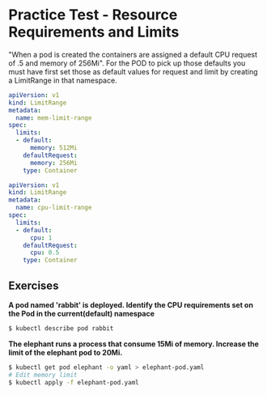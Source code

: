 # Practice Test - Resource Requirements and Limits

"When a pod is created the containers are assigned a default CPU request of .5 and memory of 256Mi". For the POD to pick up those defaults you must have first set those as default values for request and limit by creating a LimitRange in that namespace.

```yaml
apiVersion: v1
kind: LimitRange
metadata:
  name: mem-limit-range
spec:
  limits:
  - default:
      memory: 512Mi
    defaultRequest:
      memory: 256Mi
    type: Container
```

```yaml
apiVersion: v1
kind: LimitRange
metadata:
  name: cpu-limit-range
spec:
  limits:
  - default:
      cpu: 1
    defaultRequest:
      cpu: 0.5
    type: Container
```

## Exercises

**A pod named 'rabbit' is deployed. Identify the CPU requirements set on the Pod in the current(default) namespace**

```bash
$ kubectl describe pod rabbit
```

**The elephant runs a process that consume 15Mi of memory. Increase the limit of the elephant pod to 20Mi.**

```bash
$ kubectl get pod elephant -o yaml > elephant-pod.yaml
# Edit memory limit
$ kubectl apply -f elephant-pod.yaml
```